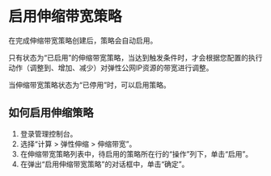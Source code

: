 # 启用伸缩带宽策略<a name="ZH-CN_TOPIC_0112331246"></a>

在完成伸缩带宽策略创建后，策略会自动启用。

只有状态为“已启用”的伸缩带宽策略，当达到触发条件时，才会根据您配置的执行动作（调整到、增加、减少）对弹性公网IP资源的带宽进行调整。

当伸缩带宽策略状态为“已停用”时，可以启用策略。

## 如何启用伸缩策略<a name="zh-cn_topic_0042018371_section47602278104932"></a>

1.  登录管理控制台。
2.  选择“计算 \> 弹性伸缩 \> 伸缩带宽”。
3.  在伸缩带宽策略列表中，待启用的策略所在行的“操作”列下，单击“启用”。
4.  在弹出“启用伸缩带宽策略”的对话框中，单击“确定”。

